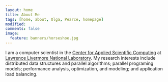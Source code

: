 ```yaml
---
layout: home
title: About Me
tags: [home, about, Olga, Pearce, homepage]
modified:
comments: false
image:
  feature: banners/horseshoe.jpg
---
```


I am a computer scientist in the [Center for Applied Scientific
Computing](http://computation.llnl.gov/casc/) at [Lawrence Livermore
National Laboratory](https://www.llnl.gov).  My research interests include
distributed data structures and parallel algorithms; parallel programing models;
performance analysis, optimization, and modeling; and application load balancing.
